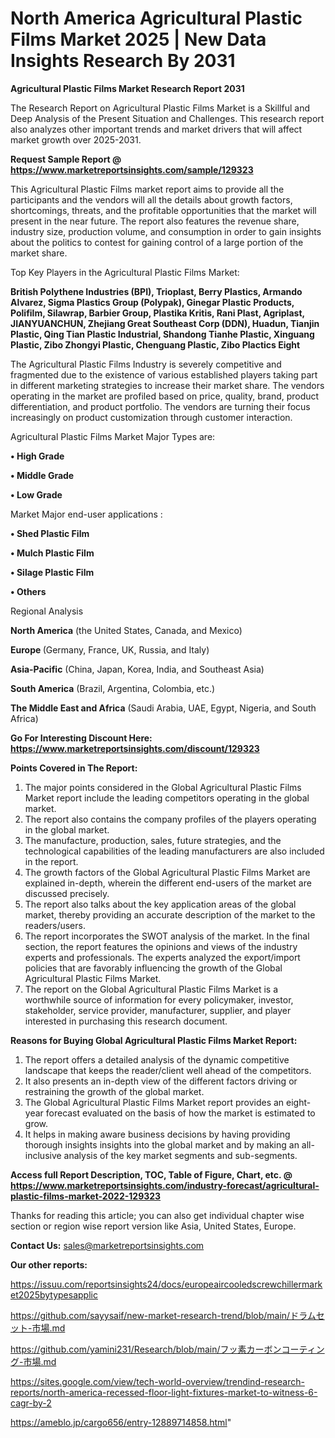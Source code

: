 # North America Agricultural Plastic Films Market 2025 | New Data Insights Research By 2031

<strong>Agricultural Plastic Films Market Research Report 2031</strong>

The Research Report on Agricultural Plastic Films Market is a Skillful and Deep Analysis of the Present Situation and Challenges. This research report also analyzes other important trends and market drivers that will affect market growth over 2025-2031.

<strong>Request Sample Report @ <a href=https://www.marketreportsinsights.com/sample/129323>https://www.marketreportsinsights.com/sample/129323</a></strong>

This Agricultural Plastic Films market report aims to provide all the participants and the vendors will all the details about growth factors, shortcomings, threats, and the profitable opportunities that the market will present in the near future. The report also features the revenue share, industry size, production volume, and consumption in order to gain insights about the politics to contest for gaining control of a large portion of the market share.

Top Key Players in the Agricultural Plastic Films Market:

<strong>British Polythene Industries (BPI), Trioplast, Berry Plastics, Armando Alvarez, Sigma Plastics Group (Polypak), Ginegar Plastic Products, Polifilm, Silawrap, Barbier Group, Plastika Kritis, Rani Plast, Agriplast, JIANYUANCHUN, Zhejiang Great Southeast Corp (DDN), Huadun, Tianjin Plastic, Qing Tian Plastic Industrial, Shandong Tianhe Plastic, Xinguang Plastic, Zibo Zhongyi Plastic, Chenguang Plastic, Zibo Plactics Eight</strong>

The Agricultural Plastic Films Industry is severely competitive and fragmented due to the existence of various established players taking part in different marketing strategies to increase their market share. The vendors operating in the market are profiled based on price, quality, brand, product differentiation, and product portfolio. The vendors are turning their focus increasingly on product customization through customer interaction.

Agricultural Plastic Films Market Major Types are:

<strong>• High Grade

• Middle Grade

• Low Grade</strong>

Market Major end-user applications :

<strong>• Shed Plastic Film

• Mulch Plastic Film

• Silage Plastic Film

• Others</strong>

Regional Analysis

</u><strong><b>North America</b></strong> (the United States, Canada, and Mexico)

<strong><b>Europe </b></strong>(Germany, France, UK, Russia, and Italy)

<strong><b>Asia-Pacific</b></strong> (China, Japan, Korea, India, and Southeast Asia)

<strong><b>South America</b></strong> (Brazil, Argentina, Colombia, etc.)

<strong><b>The Middle East and Africa</b></strong> (Saudi Arabia, UAE, Egypt, Nigeria, and South Africa)

<strong>Go For Interesting Discount Here: <a href=https://www.marketreportsinsights.com/discount/129323>https://www.marketreportsinsights.com/discount/129323</a></strong>

<strong>Points Covered in The Report:</strong>
<ol>
  <li>The major points considered in the Global Agricultural Plastic Films Market report include the leading competitors operating in the global market.</li>
  <li>The report also contains the company profiles of the players operating in the global market.</li>
  <li>The manufacture, production, sales, future strategies, and the technological capabilities of the leading manufacturers are also included in the report.</li>
  <li>The growth factors of the Global Agricultural Plastic Films Market are explained in-depth, wherein the different end-users of the market are discussed precisely.</li>
  <li>The report also talks about the key application areas of the global market, thereby providing an accurate description of the market to the readers/users.</li>
  <li>The report incorporates the SWOT analysis of the market. In the final section, the report features the opinions and views of the industry experts and professionals. The experts analyzed the export/import policies that are favorably influencing the growth of the Global Agricultural Plastic Films Market.</li>
  <li>The report on the Global Agricultural Plastic Films Market is a worthwhile source of information for every policymaker, investor, stakeholder, service provider, manufacturer, supplier, and player interested in purchasing this research document.</li>
</ol>
<strong>Reasons for Buying Global Agricultural Plastic Films Market Report:</strong>

<ol>
  <li>The report offers a detailed analysis of the dynamic competitive landscape that keeps the reader/client well ahead of the competitors.</li>
  <li>It also presents an in-depth view of the different factors driving or restraining the growth of the global market.</li>
  <li>The Global Agricultural Plastic Films Market report provides an eight-year forecast evaluated on the basis of how the market is estimated to grow.</li>
  <li>It helps in making aware business decisions by having providing thorough insights insights into the global market and by making an all-inclusive analysis of the key market segments and sub-segments.</li>
</ol>
<strong>Access full Report Description, TOC, Table of Figure, Chart, etc. @ <a href=https://www.marketreportsinsights.com/industry-forecast/agricultural-plastic-films-market-2022-129323>https://www.marketreportsinsights.com/industry-forecast/agricultural-plastic-films-market-2022-129323</a></strong>


Thanks for reading this article; you can also get individual chapter wise section or region wise report version like Asia, United States, Europe.

<strong>Contact Us:</strong>
sales@marketreportsinsights.com

<strong>Our other reports:</strong>

<a href=https://issuu.com/reportsinsights24/docs/europeaircooledscrewchillermarket2025bytypesapplic>https://issuu.com/reportsinsights24/docs/europeaircooledscrewchillermarket2025bytypesapplic</a>

<a href=https://github.com/sayysaif/new-market-research-trend/blob/main/ドラムセット-市場.md>https://github.com/sayysaif/new-market-research-trend/blob/main/ドラムセット-市場.md</a>

<a href=https://github.com/yamini231/Research/blob/main/フッ素カーボンコーティング-市場.md>https://github.com/yamini231/Research/blob/main/フッ素カーボンコーティング-市場.md</a>

<a href=https://sites.google.com/view/tech-world-overview/trendind-research-reports/north-america-recessed-floor-light-fixtures-market-to-witness-6-cagr-by-2>https://sites.google.com/view/tech-world-overview/trendind-research-reports/north-america-recessed-floor-light-fixtures-market-to-witness-6-cagr-by-2</a>

<a href=https://ameblo.jp/cargo656/entry-12889714858.html>https://ameblo.jp/cargo656/entry-12889714858.html</a>"
